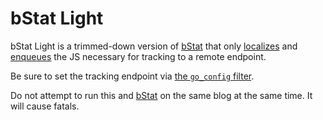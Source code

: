 bStat Light
===========

bStat Light is a trimmed-down version of [bStat](https://github.com/misterbisson/bstat) that only [localizes](https://github.com/misterbisson/bstat-light/blob/master/components/class-bstat.php#L42) and [enqueues](https://github.com/misterbisson/bstat-light/blob/master/components/js/bstat.js) the JS necessary for tracking to a remote endpoint.

Be sure to set the tracking endpoint via [the `go_config` filter](https://github.com/misterbisson/bstat-light/blob/master/components/class-bstat.php#L24).

Do not attempt to run this and [bStat](https://github.com/misterbisson/bstat) on the same blog at the same time. It will cause fatals.
